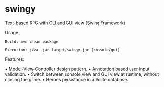 # swingy

Text-based RPG with CLI and GUI view (Swing Framework)

Usage:

`Build: mvn clean package`

`Execution: java -jar target/swingy.jar [console/gui]`

Features:

• Model-View-Controller design pattern.
• Annotation based user input validation.
• Switch between console view and GUI view at runtime, without closing the game.
• Heroes persistance in a Sqlite database.
